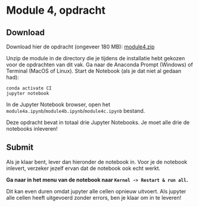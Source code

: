 # Module 4, opdracht

## Download

Download hier de opdracht (ongeveer 180 MB): [module4.zip](https://surfdrive.surf.nl/files/index.php/s/lMpAwE4vJcN9Z4n)

Unzip de module in de directory die je tijdens de installatie hebt gekozen voor de opdrachten van dit vak. Ga naar de Anaconda Prompt (Windows) of Terminal (MacOS of Linux). Start de Notebook (als je dat niet al gedaan had):

    conda activate CI
    jupyter notebook

In de Jupyter Notebook browser, open het `module4a.ipynb`/`module4b.ipynb`/`module4c.ipynb` bestand.

Deze opdracht bevat in totaal drie Jupyter Notebooks. Je moet alle drie de notebooks inleveren!


## Submit

Als je klaar bent, lever dan hieronder de notebook in. Voor je de notebook inlevert, verzeker jezelf ervan dat de notebook ook echt werkt.

**Ga naar in het menu van de notebook naar `Kernel -> Restart & run all`.**

Dit kan even duren omdat jupyter alle cellen opnieuw uitvoert. Als jupyter alle cellen heeft uitgevoerd zonder errors, ben je klaar om in te leveren!
